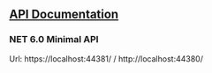 ## <a href="https://documenter.getpostman.com/view/18585475/UVJfkwBc">API Documentation</a>

### NET 6.0 Minimal API 
Url: https://localhost:44381/ / http://localhost:44380/
